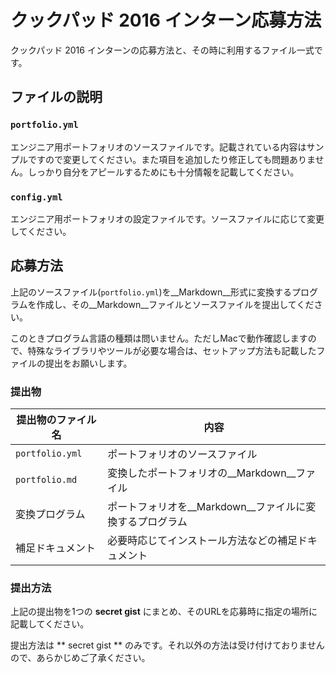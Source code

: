 # クックパッド 2016 インターン応募方法

クックパッド 2016 インターンの応募方法と、その時に利用するファイル一式です。

## ファイルの説明
### `portfolio.yml`
エンジニア用ポートフォリオのソースファイルです。記載されている内容はサンプルですので変更してください。また項目を追加したり修正しても問題ありません。しっかり自分をアピールするためにも十分情報を記載してください。

### `config.yml`
エンジニア用ポートフォリオの設定ファイルです。ソースファイルに応じて変更してください。

## 応募方法
上記のソースファイル(`portfolio.yml`)を__Markdown__形式に変換するプログラムを作成し、その__Markdown__ファイルとソースファイルを提出してください。

このときプログラム言語の種類は問いません。ただしMacで動作確認しますので、特殊なライブラリやツールが必要な場合は、セットアップ方法も記載したファイルの提出をお願いします。

### 提出物
| 提出物のファイル名 | 内容 |
|--------------------|------|
| `portfolio.yml`    | ポートフォリオのソースファイル |
| `portfolio.md`     | 変換したポートフォリオの__Markdown__ファイル |
| 変換プログラム | ポートフォリオを__Markdown__ファイルに変換するプログラム |
| 補足ドキュメント   | 必要時応じてインストール方法などの補足ドキュメント |

### 提出方法
上記の提出物を1つの **secret gist** にまとめ、そのURLを応募時に指定の場所に記載してください。

提出方法は ** secret gist ** のみです。それ以外の方法は受け付けておりませんので、あらかじめご了承ください。
